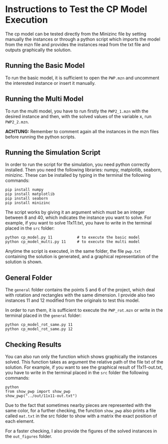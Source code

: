 # Instructions to Test the CP Model Execution

The cp model can be tested directly from the Minizinc file by setting manually the instances or through a python script which imports the model from the mzn file and provides the instances read from the txt file and outputs graphically the solution.

## Running the Basic Model

To run the basic model, it is sufficient to open the `PWP.mzn` and uncomment the interested instance or insert it manually.

## Running the Multi Model

To run the multi model, you have to run firstly the `PWP2_1.mzn` with the desired instance and then, with the solved values of the variable x, run `PWP2_2.mzn`.

**ACHTUNG:** Remember to comment again all the instances in the mzn files before running the python scripts.

## Running the Simulation Script

In order to run the script for the simulation, you need python correctly installed. Then you need the following libraries: numpy, matplotlib, seaborn, minizinc. These can be installed by typing in the terminal the following commands:

```
pip install numpy
pip install matplotlib
pip install seaborn
pip install minizinc
```

The script works by giving it an argument which must be an integer between 8 and 40, which indicates the instance you want to solve. For example, if you want to solve 11x11.txt, you have to write in the terminal placed in the `src` folder:

```
python cp_model.py 11           # to execute the basic model
python cp_model_multi.py 11     # to execute the multi model
```

Anytime the script is executed, in the same folder, the file `pwp.txt` containing the solution is generated, and a graphical representation of the solution is shown.

## General Folder

The `general` folder contains the points 5 and 6 of the project, which deal with rotation and rectangles with the same dimension. I provide also two instances 11 and 12 modified from the originals to test this model.

In order to run them, it is sufficient to execute the `PWP_rot.mzn` or write in the terminal placed in the `general` folder:

```
python cp_model_rot_same.py 11
python cp_model_rot_same.py 12
```

## Checking Results

You can also run only the function which shows graphically the instances solved. This function takes as argument the relative path of the file txt of the solution. For example, if you want to see the graphical result of 11x11-out.txt, you have to write in the terminal placed in the `src` folder the following commands:

```
python
from show_pwp import show_pwp
show_pwp("../out/11x11-out.txt")
```

Due to the fact that sometimes nearby pieces are represented with the same color, for a further checking, the function `show_pwp` also prints a file called `mat.txt` in the src folder to show with a matrix the exact position of each element.

For a faster checking, I also provide the figures of the solved instances in the `out_figures` folder.